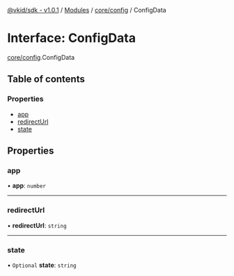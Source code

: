 [@vkid/sdk - v1.0.1](../README.md) / [Modules](../modules.md) / [core/config](../modules/core_config.md) / ConfigData

# Interface: ConfigData

[core/config](../modules/core_config.md).ConfigData

## Table of contents

### Properties

- [app](core_config.ConfigData.md#app)
- [redirectUrl](core_config.ConfigData.md#redirecturl)
- [state](core_config.ConfigData.md#state)

## Properties

### app

• **app**: `number`

___

### redirectUrl

• **redirectUrl**: `string`

___

### state

• `Optional` **state**: `string`

